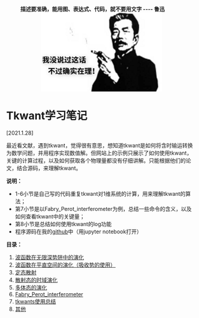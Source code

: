 <center>
    <b>描述要准确，能用图、表达式、代码，就不要用文字 ---- 鲁迅 </b>  &#160; &#160; &#160;&#160; &#160;&#160; &#160;  <img src="../figures/0/1.png" style="zoom:100%;" />
</center>




# Tkwant学习笔记

[2021.1.28]

最近看文献，遇到tkwant，觉得很有意思，想知道tkwant是如何将含时输运转换为数学问题，并用程序实现数值解。但网站上的示例只展示了如何使用tkwant，关键的计算过程，以及如何获取各个物理量都没有仔细讲解。只能根据他们的论文，结合源码，来理解tkwant。



**说明：**

- 1-6小节是自己写的代码重复tkwant对1维系统的计算，用来理解tkwant的算法；
- 第7小节是以Fabry_Perot_interferometer为例，总结一些命令的含义，以及如何查看tkwant中的关键量；
- 第8小节是总结如何使用tkwant的log功能
- 程序源码在我的[github](https://github.com/Kaige213/QuantumTransportExperiment/tree/master/Tkwant)中（用jupyter notebook打开）



**目录：**

1. [波函数在无限深势阱中的演化](http://www.yxkblog.com/StudyNotes/tkwant/1_波函数在无限深势阱中的演化.html)
2. [波函数在平直空间的演化（吸收势的使用）](http://www.yxkblog.com/StudyNotes/tkwant/2_波函数在平直空间的演化（吸收势的使用）.html)
3. [定态散射](http://www.yxkblog.com/StudyNotes/tkwant/3_定态散射.html)
4. [散射态的时域演化](http://www.yxkblog.com/StudyNotes/tkwant/4_散射态的时域演化.html)
5. [多体态的演化](http://www.yxkblog.com/StudyNotes/tkwant/5_多体态的演化.html)
6. [Fabry_Perot_interferometer](http://www.yxkblog.com/StudyNotes/tkwant/6_Fabry_Perot_interferometer.html)
7. [tkwants使用总结](http://www.yxkblog.com/StudyNotes/tkwant/7_tkwants使用总结.html)
8. [其他](http://www.yxkblog.com/StudyNotes/tkwant/8_其他.html)


